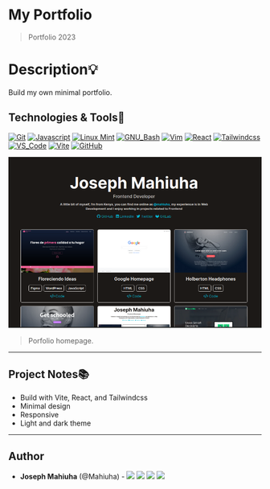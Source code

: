# My Portfolio
> Portfolio 2023

# Description:bulb:
Build my own minimal portfolio.

## Technologies & Tools:wrench:

[![Git](https://img.shields.io/badge/≡-Git-F05032?logo=git&style=flat-square&labelColor=282828)](https://git-scm.com/)
[![Javascript](https://img.shields.io/badge/≡-Javascript-F7DF1E?logo=javascript&style=flat-square&labelColor=282828)](https://git-scm.com/)
[![Linux Mint](https://img.shields.io/badge/≡-Linux_Mint-87CF3E?logo=linuxmint&style=flat-square&labelColor=282828)](https://linuxmint.com/)
[![GNU_Bash](https://img.shields.io/badge/≡-GNU_Bash-4EAA25?logo=GNU-Bash&style=flat-square&labelColor=282828)](https://www.gnu.org/software/bash/)
[![Vim](https://img.shields.io/badge/≡-Vim-019733?logo=Vim&style=flat-square&logoColor=019733&labelColor=282828)](https://www.vim.org/)
[![React](https://img.shields.io/badge/≡-React-61DAFB?&style=flat-square&logo=react&labelColor=282828)](https://reactjs.org/)
[![Tailwindcss](https://img.shields.io/badge/≡-Tailwindcss-06B6D4?&style=flat-square&logo=tailwindcss&labelColor=282828)](https://tailwindcss.com/)
[![VS_Code](https://img.shields.io/badge/≡-VS_Code-007ACC?logo=visual-studio-code&style=flat-square&logoColor=007ACC&labelColor=282828)](https://code.visualstudio.com/)
[![Vite](https://img.shields.io/badge/≡-Vite-646CFF?&style=flat-square&logo=vite&labelColor=282828)](https://vitejs.dev/)
[![GitHub](https://img.shields.io/badge/≡-GitHub-181717?logo=GitHub&style=flat-square&labelColor=282828)](https://github.com/)

![Homepage](public/assets/react-minimal-portfolio.png)
> Porfolio homepage.

---

## Project Notes:books:
* Build with Vite, React, and Tailwindcss
* Minimal design
* Responsive
* Light and dark theme

---

## Author
* **Joseph Mahiuha** (@Mahiuha) - [<img src="https://img.shields.io/badge/Portfolio-20d6fe.svg?&style=plastic"/>](https://mahiuha.com/)
[<img src="https://img.shields.io/badge/Twitter-1DA1F2.svg?&style=plastic&logo=twitter&logoColor=white"/>](https://twitter.com/Joseph_Mahiuha)
[<img src="https://img.shields.io/badge/Linkedin-0A66C2.svg?&style=plastic&logo=linkedin&logoColor=white"/>](https://www.linkedin.com/in/joseph-mahiuha-498a52162)
[<img src="https://img.shields.io/badge/GitHub-181717.svg?&style=plastic&logo=github&logoColor=white"/>](https://github.com/Mahiuha)
